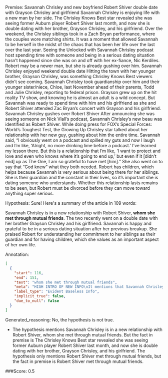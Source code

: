 
Premise:
Savannah Chrisley and new boyfriend Robert Shiver double date with Grayson Chrisley and girlfriend
Savannah Chrisley is enjoying life with a new man by her side.
The Chrisley Knows Best star revealed she was seeing former Auburn player Robert Shiver last month, and now she is double dating with her brother, Grayson Chrisley, and his girlfriend.
Over the weekend, the Chrisley siblings took in a Zach Bryan performance, where the couples wore matching shirts.
It was a moment that allowed Savannah to be herself in the midst of the chaos that has been her life over the last over the last year.
Seeing the Unlocked with Savannah Chrisley podcast host spending time with someone and being in a serious dating situation hasn’t happened since she was on and off with her ex-fiance, Nic Kerdiles.
Robert may be a newer man, but she is already gushing over him.
Savannah Chrisley enjoyed weekend double date
Hitting the town with her younger brother, Grayson Chrisley, was something Chrisley Knows Best viewers didn’t see coming.
Savannah Chrisley took guardianship over him and their younger sister/niece, Chloe, last November ahead of their parents, Todd and Julie Chrisley, reporting to federal prison.
Grayson grew up on the hit reality TV show, and knowing he is almost an adult is a wild concept. But Savannah was ready to spend time with him and his girlfriend as she and Robert Shiver attended Zac Bryan’s concert with Grayson and his girlfriend.
Savannah Chrisley gushes over Robert Shiver
After announcing she was seeing someone on Nick Viall’s podcast, Savannah Chrisley’s new beau was identified as Robert Shiver.
While doing press for FOX’s Special Forces: World’s Toughest Test, the Growing Up Chrisley star talked about her relationship with her new guy, gushing about him the entire time.
Savannah said, “I obviously went on a podcast and spilled my guts and now I laugh and I’m like, ‘Alright, no more drinking lime before a podcast.’ I’ve learned my lesson there. But this is a relationship that I’m like, ‘I want to protect and love and even who knows where it’s going to end up,’ but even if it [didn’t end] up as The One, I am so grateful to have met [him].”
She also went on to say that “God knew” what they both needed. Robert has children, which helps because Savannah is very serious about being there for her siblings. She is their guardian and the constant in their lives, so it’s important she is dating someone who understands.
Whether this relationship lasts remains to be seen, but Robert must be divorced before they can move toward anything super serious.

Hypothesis:
Sure! Here's a summary of the article in 109 words:

Savannah Chrisley is in a new relationship with Robert Shiver, **whom she met through mutual friends**. The two recently went on a double date with her brother Grayson Chrisley and his girlfriend. Savannah is happy and grateful to be in a serious dating situation after her previous breakup. She praised Robert for understanding her commitment to her siblings as their guardian and for having children, which she values as an important aspect of her own life.

Annotation:
```json
[
  {
    "start": 116,
    "end": 151,
    "text": "whom she met through mutual friends",
    "meta": "HIGH INTRO OF NEW INFO\nIt mentions that Savannah Chrisley met Robert Shiver through mutual friends, which is not mentioned in the original source.",
    "label_type": "Evident Baseless Info",
    "implicit_true": false,
    "due_to_null": false
  }
]
```

Generated_reasoning:
No, the hypothesis is not true. 
- The hypothesis mentions Savannah Chrisley is in a new relationship with Robert Shiver, whom she met through mutual friends. But the fact in premise is The Chrisley Knows Best star revealed she was seeing former Auburn player Robert Shiver last month, and now she is double dating with her brother, Grayson Chrisley, and his girlfriend. The hypothesis only mentions Robert Shiver met through mutual friends, but the fact in premise is Robert Shiver met through mutual friends.

###Score:
0.5
